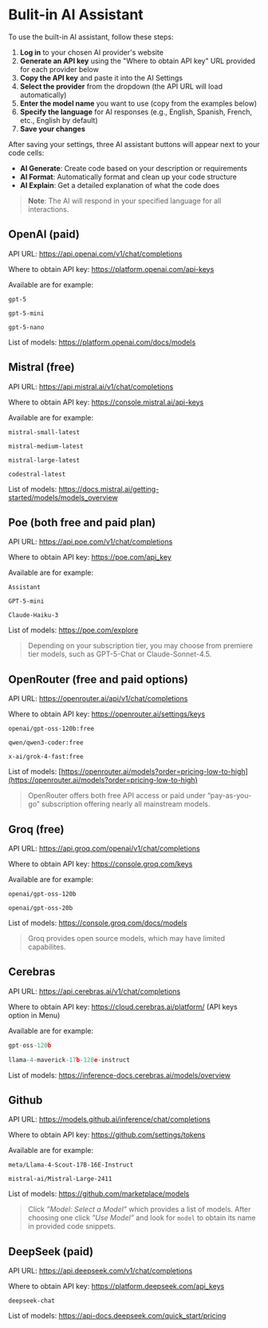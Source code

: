 # Bulit-in AI Assistant

To use the built-in AI assistant, follow these steps:

1. **Log in** to your chosen AI provider's website
2. **Generate an API key** using the "Where to obtain API key" URL provided for each provider below
3. **Copy the API key** and paste it into the AI Settings
4. **Select the provider** from the dropdown (the API URL will load automatically)
5. **Enter the model name** you want to use (copy from the examples below)
6. **Specify the language** for AI responses (e.g., English, Spanish, French, etc., English by default)
7. **Save your changes**

After saving your settings, three AI assistant buttons will appear next to your code cells:

- **AI Generate**: Create code based on your description or requirements
- **AI Format**: Automatically format and clean up your code structure
- **AI Explain**: Get a detailed explanation of what the code does

> **Note**: The AI will respond in your specified language for all interactions.

## OpenAI (paid)

API URL: https://api.openai.com/v1/chat/completions

Where to obtain API key: https://platform.openai.com/api-keys

Available are for example:

```
gpt-5
```
```
gpt-5-mini
```
```
gpt-5-nano
```

List of models: https://platform.openai.com/docs/models

## Mistral (free)

API URL: https://api.mistral.ai/v1/chat/completions

Where to obtain API key: https://console.mistral.ai/api-keys

Available are for example:

```
mistral-small-latest
```
```
mistral-medium-latest
```
```
mistral-large-latest
```
```
codestral-latest
```

List of models: https://docs.mistral.ai/getting-started/models/models_overview

<!--
## Anthropic (not tested)

API URL: https://api.anthropic.com/v1/chat/completions

Where to obtain API key: https://console.anthropic.com/settings/keys

Available is for example:
```python
claude-sonnet-4-20250514
```

List of models: https://anthropic.mintlify.app/en/api/models-list
-->

## Poe (both free and paid plan)

API URL: https://api.poe.com/v1/chat/completions

Where to obtain API key: https://poe.com/api_key

Available are for example:

```
Assistant
```
```
GPT-5-mini
```
```
Claude-Haiku-3
```

List of models: https://poe.com/explore

> Depending on your subscription tier, you may choose from premiere tier models, such as GPT-5-Chat or Claude-Sonnet-4.5.

## OpenRouter (free and paid options)

API URL: https://openrouter.ai/api/v1/chat/completions

Where to obtain API key: https://openrouter.ai/settings/keys

```
openai/gpt-oss-120b:free
```
```
qwen/qwen3-coder:free
```
```
x-ai/grok-4-fast:free
```

List of models: [https://openrouter.ai/models?order=pricing-low-to-high](https://openrouter.ai/models?order=pricing-low-to-high) 

> OpenRouter offers both free API access or paid under “pay-as-you-go” subscription offering nearly all mainstream models.

## Groq (free)

API URL:  https://api.groq.com/openai/v1/chat/completions

Where to obtain API key: https://console.groq.com/keys

Available are for example:

```
openai/gpt-oss-120b
```
```
openai/gpt-oss-20b
```

List of models: https://console.groq.com/docs/models

> Groq provides open source models, which may have limited capabilites.

## Cerebras

API URL: https://api.cerebras.ai/v1/chat/completions

Where to obtain API key: https://cloud.cerebras.ai/platform/ (API keys option in Menu)

Available are for example:

```python
gpt-oss-120b
```
```python
llama-4-maverick-17b-128e-instruct
```

List of models: https://inference-docs.cerebras.ai/models/overview

## Github

API URL: https://models.github.ai/inference/chat/completions

Where to obtain API key: https://github.com/settings/tokens

Available are for example:

```
meta/Llama-4-Scout-17B-16E-Instruct
```

```
mistral-ai/Mistral-Large-2411
```

List of models: https://github.com/marketplace/models 

> Click *”Model: Select a Model”* which provides a list of models. After choosing one click *”Use Model”* and look for `model` to obtain its name in provided code snippets.

## DeepSeek (paid)

API URL: https://api.deepseek.com/v1/chat/completions

Where to obtain API key: https://platform.deepseek.com/api_keys

```
deepseek-chat
```

List of models: https://api-docs.deepseek.com/quick_start/pricing

<!--
Disclaimer
If you are using some of the thinking model, in your response may appear parts related to the CoT of the given model. Make sure to delete them, especially in code cells.
-->
